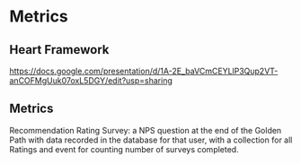 # Metrics
## Heart Framework
https://docs.google.com/presentation/d/1A-2E_baVCmCEYLlP3Qup2VT-anCOFMgUuk07oxL5DGY/edit?usp=sharing 
## Metrics
Recommendation Rating Survey: a NPS question at the end of the Golden Path with data recorded in the database for that user, with a collection for all Ratings and event for counting number of surveys completed.
